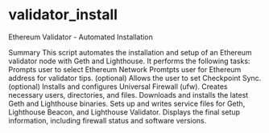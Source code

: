 # validator_install
Ethereum Validator - Automated Installation

Summary
This script automates the installation and setup of an Ethereum validator node with Geth and Lighthouse. It performs the following tasks:
Prompts user to select Ethereum Network
Promtpts user for Ethereum address for validator tips. (optional)
Allows the user to set Checkpoint Sync. (optional)
Installs and configures Universal Firewall (ufw).
Creates necessary users, directories, and files.
Downloads and installs the latest Geth and Lighthouse binaries.
Sets up and writes service files for Geth, Lighthouse Beacon, and Lighthouse Validator.
Displays the final setup information, including firewall status and software versions.
